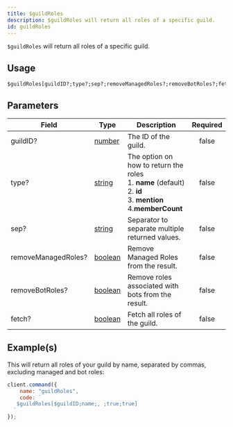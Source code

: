 ```yaml
---
title: $guildRoles
description: $guildRoles will return all roles of a specific guild.
id: guildRoles
---
```


`$guildRoles` will return all roles of a specific guild.

## Usage

```aoi  
$guildRoles[guildID?;type?;sep?;removeManagedRoles?;removeBotRoles?;fetch?]
```

## Parameters

| Field               | Type                                                                                                | Description                                                                                                                        | Required |
| ------------------- | --------------------------------------------------------------------------------------------------- | ---------------------------------------------------------------------------------------------------------------------------------- | :------: |
| guildID?            | [number](https://developer.mozilla.org/en-US/docs/Web/JavaScript/Reference/Global_Objects/Number)   | The ID of the guild.                                                                                                               |  false   |
| type?               | [string](https://developer.mozilla.org/en-US/docs/Web/JavaScript/Reference/Global_Objects/String)   | The option on how to return the roles <br /> 1. **name** (default) <br /> 2. **id** <br /> 3. **mention** <br /> 4.**memberCount** |  false   |
| sep?                | [string](https://developer.mozilla.org/en-US/docs/Web/JavaScript/Reference/Global_Objects/String)   | Separator to separate multiple returned values.                                                                                    |  false   |
| removeManagedRoles? | [boolean](https://developer.mozilla.org/en-US/docs/Web/JavaScript/Reference/Global_Objects/Boolean) | Remove Managed Roles from the result.                                                                                              |  false   |
| removeBotRoles?     | [boolean](https://developer.mozilla.org/en-US/docs/Web/JavaScript/Reference/Global_Objects/Boolean) | Remove roles associated with bots from the result.                                                                                 |  false   |
| fetch?              | [boolean](https://developer.mozilla.org/en-US/docs/Web/JavaScript/Reference/Global_Objects/Boolean) | Fetch all roles of the guild.                                                                                                      |  false   |

## Example(s)

This will return all roles of your guild by name, separated by commas, excluding managed and bot roles:

```javascript
client.command({
    name: "guildRoles",
    code: `
   $guildRoles[$guildID;name;, ;true;true]
  `
});
```
